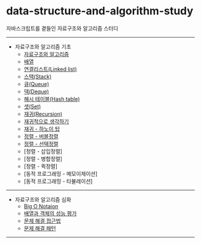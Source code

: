 # data-structure-and-algorithm-study

자바스크립트를 곁들인 자료구조와 알고리즘 스터디

---

- 자료구조와 알고리즘 기초
  - [자료구조와 알고리즘](./basic/01-자료구조와-알고리즘/README.md)
  - [배열](./basic/02-배열/README.md)
  - [연결리스트(Linked list)](./basic/03-연결리스트/README.md)
  - [스택(Stack)](./basic/04-스택/README.md)
  - [큐(Queue)](./basic/05-큐/README.md)
  - [덱(Deque)](./basic/06-덱/README.md)
  - [해시 테이블(Hash table)](./basic/07-해시-테이블/README.md)
  - [셋(Set)](./basic/08-셋/README.md)
  - [재귀(Recursion)](./basic/09-재귀/README.md)
  - [재귀적으로 생각하기](./basic/10-재귀적으로-생각하기/README.md)
  - [재귀 - 하노이 탑](./basic/11-재귀-하노이탑/README.md)
  - [정렬 - 버블정렬](./basic/12-정렬-버블정렬/README.md)
  - [정렬 - 선택정렬](./basic/13-정렬-선택정렬/README.md)
  - [정렬 - 삽입정렬]
  - [정렬 - 병합정렬]
  - [정렬 - 퀵정렬]
  - [동적 프로그래밍 - 메모이제이션]
  - [동적 프로그래밍 - 타뷸레이션]

---

- 자료구조와 알고리즘 심화
  - [Big O Notaion](./01-Big-O-Notation/README.md)
  - [배열과 객체의 성능 평가](./02-배열과-객체의-성능-평가/README.md)
  - [문제 해결 접근법](./03-문제해결-접근법/README.md)
  - [문제 해결 패턴](./04-문제해결-패턴/README.md)

---
